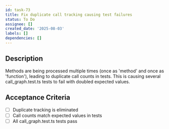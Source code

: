 ```yaml
---
id: task-73
title: Fix duplicate call tracking causing test failures
status: To Do
assignee: []
created_date: '2025-08-03'
labels: []
dependencies: []
---
```


## Description

Methods are being processed multiple times (once as 'method' and once as 'function'), leading to duplicate call counts in tests. This is causing several call_graph.test.ts tests to fail with doubled expected values.

## Acceptance Criteria

- [ ] Duplicate tracking is eliminated
- [ ] Call counts match expected values in tests
- [ ] All call_graph.test.ts tests pass
